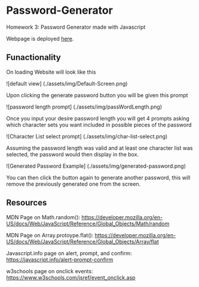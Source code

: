 # Password-Generator
Homework 3: Password Generator made with Javascript

Webpage is deployed [here](https://matthewronaldjohnson.github.io/Password-Generator/).

## Funactionality 

On loading Website will look like this

![default view] (./assets/img/Default-Screen.png)

Upon clicking the generate password button you will be given this prompt

![password length prompt] (./assets/img/passWordLength.png)

Once you input your desire password length you will get 4 prompts asking which character sets you want included in possible pieces of the password

![Character List select prompt] (./assets/img/char-list-select.png)

Assuming the password length was valid and at least one character list was selected, the password would then display in the box. 

![Generated Password Example] (./assets/img/generated-password.png)

You can then click the button again to generate another password, this will remove the previously generated one from the screen.

## Resources 

MDN Page on Math.random(): https://developer.mozilla.org/en-US/docs/Web/JavaScript/Reference/Global_Objects/Math/random

MDN Page on Array.protoype.flat(): https://developer.mozilla.org/en-US/docs/Web/JavaScript/Reference/Global_Objects/Array/flat

Javascript.info page on alert, prompt, and confirm: https://javascript.info/alert-prompt-confirm

w3schools page on onclick events: https://www.w3schools.com/jsref/event_onclick.asp
